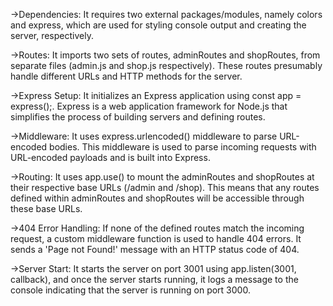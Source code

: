 ->Dependencies: It requires two external packages/modules, namely colors and express, which are used for styling console output and creating the server, respectively.

->Routes: It imports two sets of routes, adminRoutes and shopRoutes, from separate files (admin.js and shop.js respectively). These routes presumably handle different URLs and HTTP methods for the server.

->Express Setup: It initializes an Express application using const app = express();. Express is a web application framework for Node.js that simplifies the process of building servers and defining routes.

->Middleware: It uses express.urlencoded() middleware to parse URL-encoded bodies. This middleware is used to parse incoming requests with URL-encoded payloads and is built into Express.

->Routing: It uses app.use() to mount the adminRoutes and shopRoutes at their respective base URLs (/admin and /shop). This means that any routes defined within adminRoutes and shopRoutes will be accessible through these base URLs.

->404 Error Handling: If none of the defined routes match the incoming request, a custom middleware function is used to handle 404 errors. It sends a 'Page not Found!' message with an HTTP status code of 404.

->Server Start: It starts the server on port 3001 using app.listen(3001, callback), and once the server starts running, it logs a message to the console indicating that the server is running on port 3000.
